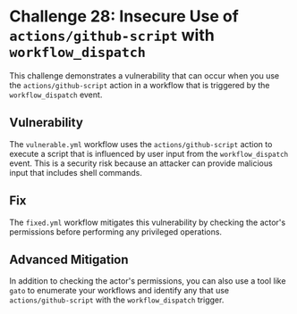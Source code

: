 # Challenge 28: Insecure Use of `actions/github-script` with `workflow_dispatch`

This challenge demonstrates a vulnerability that can occur when you use the `actions/github-script` action in a workflow that is triggered by the `workflow_dispatch` event.

## Vulnerability

The `vulnerable.yml` workflow uses the `actions/github-script` action to execute a script that is influenced by user input from the `workflow_dispatch` event. This is a security risk because an attacker can provide malicious input that includes shell commands.

## Fix

The `fixed.yml` workflow mitigates this vulnerability by checking the actor's permissions before performing any privileged operations.

## Advanced Mitigation

In addition to checking the actor's permissions, you can also use a tool like `gato` to enumerate your workflows and identify any that use `actions/github-script` with the `workflow_dispatch` trigger.
